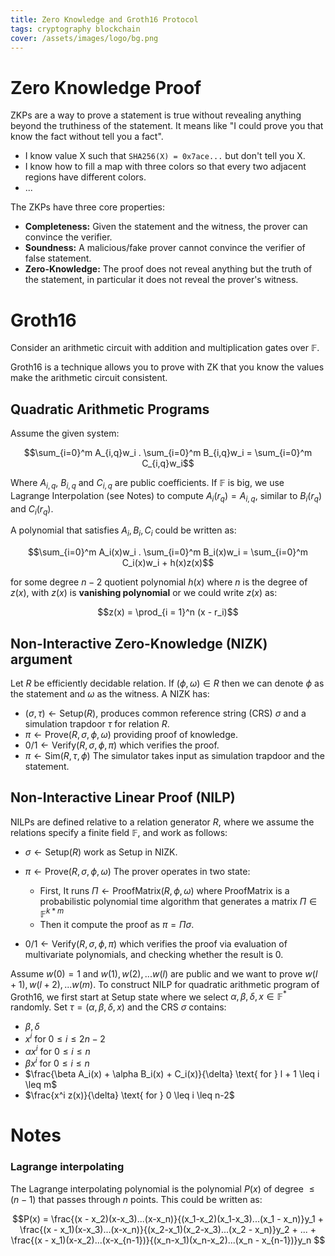 ```yaml
---
title: Zero Knowledge and Groth16 Protocol
tags: cryptography blockchain
cover: /assets/images/logo/bg.png
---
```


# Zero Knowledge Proof

ZKPs are a way to prove a statement is true without revealing anything beyond the truthiness of the statement. It means like "I could prove you that know the fact without tell you a fact".

- I know value X such that `SHA256(X) = 0x7ace...` but don't tell you X.
- I know how to fill a map with three colors so that every two adjacent regions have different colors.
- ...

The ZKPs have three core properties:
- **Completeness:** Given the statement and the witness, the prover can convince the verifier.
- **Soundness:** A malicious/fake prover cannot convince the verifier of false statement.
- **Zero-Knowledge:** The proof does not reveal anything but the truth of the statement, in particular it does not reveal the prover's witness.

# Groth16
Consider an arithmetic circuit with addition and multiplication gates over $\mathbb{F}$. 

Groth16 is a technique allows you to prove with ZK that you know the values make the arithmetic circuit consistent.

## Quadratic Arithmetic Programs
Assume the given system:

$$\sum_{i=0}^m A_{i,q}w_i . \sum_{i=0}^m B_{i,q}w_i = \sum_{i=0}^m C_{i,q}w_i$$

Where $A_{i,q}$, $B_{i,q}$ and $C_{i,q}$ are public coefficients. If $\mathbb{F}$ is big, we use Lagrange Interpolation (see Notes) to compute $A_i(r_q) = A_{i,q}$, similar to $B_i(r_q)$ and $C_i(r_q)$.

A polynomial that satisfies $A_i, B_i, C_i$ could be written as:

$$\sum_{i=0}^m A_i(x)w_i . \sum_{i=0}^m B_i(x)w_i = \sum_{i=0}^m C_i(x)w_i + h(x)z(x)$$

for some degree $n − 2$ quotient polynomial $h(x)$ where $n$ is the degree of $z(x)$, with $z(x)$ is **vanishing polynomial** or we could write $z(x)$ as: 

$$z(x) = \prod_{i = 1}^n (x - r_i)$$ 

## Non-Interactive Zero-Knowledge (NIZK) argument

Let $R$ be efficiently decidable relation. If $(\phi,\omega) \in R$ then we can denote $\phi$ as the statement and $\omega$ as the witness. A NIZK has:

- $(\sigma,\tau) \longleftarrow \text{Setup}(R)$, produces common reference string (CRS) $\sigma$ and a simulation trapdoor $\tau$ for relation $R$.
- $\pi \longleftarrow \text{Prove}(R,\sigma,\phi,\omega)$ providing proof of knowledge.
- $0/1 \longleftarrow \text{Verify}(R,\sigma,\phi,\pi)$ which verifies the proof.
- $\pi \longleftarrow \text{Sim}(R,\tau,\phi)$ The simulator takes input as simulation trapdoor and the statement.

## Non-Interactive Linear Proof (NILP)

NILPs are defined relative to a relation generator $R$, where we assume the relations specify a finite field $\mathbb{F}$, and work as follows:

- $\sigma \longleftarrow \text{Setup}(R)$ work as Setup in NIZK.
- $\pi \longleftarrow \text{Prove}(R,\sigma,\phi,\omega)$ The prover operates in two state:
    - First, It runs $\Pi \longleftarrow \text{ProofMatrix}(R,\phi,\omega)$ where $\text{ProofMatrix}$ is a probabilistic polynomial time algorithm that generates a matrix $\Pi \in \mathbb{F}^{k*m}$
    - Then it compute the proof as $\pi =\Pi\sigma$.

- $0/1 \longleftarrow \text{Verify}(R,\sigma,\phi,\pi)$ which verifies the proof via evaluation of multivariate polynomials, and checking whether the result is 0.

Assume $w(0) = 1$ and $w(1), w(2),... w(l)$ are public and we want to prove $w(l + 1), w(l + 2),... w(m)$. To construct NILP for quadratic arithmetic program of Groth16, we first start at Setup state where we select $\alpha,\beta,\delta,x \in \mathbb{F}^{*}$ randomly. Set $\tau = (\alpha,\beta,\delta,x)$ and the CRS $\sigma$ contains:

- $\beta,\delta$
- $x^i \text{ for } 0 \leq i \leq 2n-2$
- $\alpha x^i \text{ for } 0 \leq i \leq n$
- $\beta x^i \text{ for } 0 \leq i \leq n$
- $\frac{\beta A_i(x) + \alpha B_i(x) + C_i(x)}{\delta} \text{ for } l + 1 \leq i \leq m$
- $\frac{x^i z(x)}{\delta} \text{ for } 0 \leq i \leq n-2$


# Notes
### Lagrange interpolating
The Lagrange interpolating polynomial is the polynomial $P(x)$ of degree $\leq (n-1)$ that passes through $n$ points. This could be written as:

$$P(x) = \frac{(x - x_2)(x-x_3)...(x-x_n)}{(x_1-x_2)(x_1-x_3)...(x_1 - x_n)}y_1 + \frac{(x - x_1)(x-x_3)...(x-x_n)}{(x_2-x_1)(x_2-x_3)...(x_2 - x_n)}y_2 + ...  + \frac{(x - x_1)(x-x_2)...(x-x_{n-1})}{(x_n-x_1)(x_n-x_2)...(x_n - x_{n-1})}y_n $$
